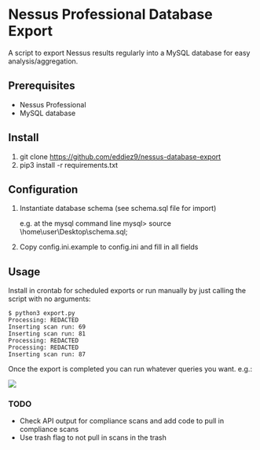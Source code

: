 # Nessus Professional Database Export
A script to export Nessus results regularly into a MySQL database for easy analysis/aggregation.

## Prerequisites
* Nessus Professional
* MySQL database

## Install
1. git clone https://github.com/eddiez9/nessus-database-export
2. pip3 install -r requirements.txt

## Configuration
1. Instantiate database schema (see schema.sql file for import)

    e.g. at the mysql command line
    mysql> source \home\user\Desktop\schema.sql;
2. Copy config.ini.example to config.ini and fill in all fields

## Usage
Install in crontab for scheduled exports or run manually by just calling the script with no arguments:
```
$ python3 export.py
Processing: REDACTED
Inserting scan run: 69
Inserting scan run: 81
Processing: REDACTED
Processing: REDACTED
Inserting scan run: 87
```
Once the export is completed you can run whatever queries you want. e.g.:

<img src="https://i.imgur.com/fehc7j3.png">

### TODO
* Check API output for compliance scans and add code to pull in compliance scans
* Use trash flag to not pull in scans in the trash